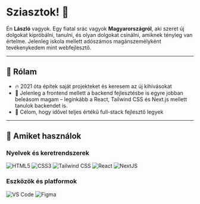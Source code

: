 # Sziasztok! 👋

Én **László** vagyok. Egy fiatal srác vagyok **Magyarországról**, aki szeret új dolgokat kipróbálni, tanulni, és olyan dolgokat csinálni, amiknek tényleg van értelme. Jelenleg iskola mellett adószámos magánszemélyként tevékenykedem mint webfejlesztő.

---

## 🌟 Rólam
- 🔥 2021 óta építek saját projekteket és keresem az új kihívásokat
- 🧠 Jelenleg a frontend mellett a backend fejlesztésbe is egyre jobban beleásom magam – leginkább a React, Tailwind CSS és Next.js mellett tanulok backendet is.
- 🚀 Célom, hogy idővel teljes értékű full-stack fejlesztő legyek

---

## 🔧 Amiket használok

### Nyelvek és keretrendszerek
![HTML5](https://img.shields.io/badge/HTML5-%23E34F26.svg?style=for-the-badge&logo=html5&logoColor=white)
![CSS3](https://img.shields.io/badge/CSS3-%231572B6.svg?style=for-the-badge&logo=css3&logoColor=white)
![Tailwind CSS](https://img.shields.io/badge/TailwindCSS-%2338B2AC.svg?style=for-the-badge&logo=tailwind-css&logoColor=white)
![React](https://img.shields.io/badge/React-%2361DAFB.svg?style=for-the-badge&logo=react&logoColor=black)
![NextJS](https://img.shields.io/badge/next.js-000000?style=for-the-badge&logo=nextdotjs&logoColor=white)

### Eszközök és platformok
![VS Code](https://img.shields.io/badge/Visual%20Studio%20Code-%23007ACC.svg?style=for-the-badge&logo=visual-studio-code&logoColor=white)
![Figma](https://img.shields.io/badge/Figma-%23F24E1E.svg?style=for-the-badge&logo=figma&logoColor=white)
